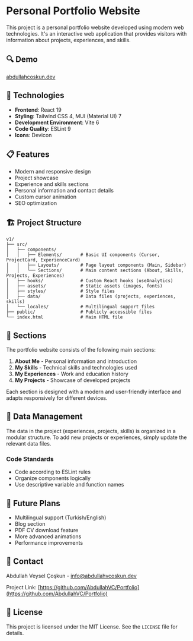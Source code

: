 # Personal Portfolio Website
 
 This project is a personal portfolio website developed using modern web technologies. It's an interactive web application that provides visitors with information about projects, experiences, and skills.
 
 
 ## 🔍 Demo
 
[abdullahcoskun.dev](https://abdullahvcoskun.dev/)
 
 ## 🚀 Technologies
 
 - **Frontend**: React 19
 - **Styling**: Tailwind CSS 4, MUI (Material UI) 7
 - **Development Environment**: Vite 6
 - **Code Quality**: ESLint 9
 - **Icons**: Devicon
 
 ## 📋 Features
 
 - Modern and responsive design
 - Project showcase
 - Experience and skills sections
 - Personal information and contact details
 - Custom cursor animation
 - SEO optimization
 
 ## 🏗️ Project Structure
 
 ```
 v1/
 ├── src/
 │   ├── components/
 │   │   ├── Elements/       # Basic UI components (Cursor, ProjectCard, ExperienceCard)
 │   │   ├── Layouts/        # Page layout components (Main, Sidebar)
 │   │   └── Sections/       # Main content sections (About, Skills, Projects, Experiences)
 │   ├── hooks/              # Custom React hooks (useAnalytics)
 │   ├── assets/             # Static assets (images, fonts)
 │   ├── styles/             # Style files
 │   ├── data/               # Data files (projects, experiences, skills)
 │   └── locales/            # Multilingual support files
 ├── public/                 # Publicly accessible files
 └── index.html              # Main HTML file
 ```
 
 ## 📑 Sections
 
 The portfolio website consists of the following main sections:
 
 1. **About Me** - Personal information and introduction
 2. **My Skills** - Technical skills and technologies used
 3. **My Experiences** - Work and education history
 4. **My Projects** - Showcase of developed projects
 
 Each section is designed with a modern and user-friendly interface and adapts responsively for different devices.
 
 ## 🔄 Data Management
 
 The data in the project (experiences, projects, skills) is organized in a modular structure. To add new projects or experiences, simply update the relevant data files.
 
 ### Code Standards
 
 - Code according to ESLint rules
 - Organize components logically
 - Use descriptive variable and function names
 
 ## 🔮 Future Plans
 
 - Multilingual support (Turkish/English)
 - Blog section
 - PDF CV download feature
 - More advanced animations
 - Performance improvements
 
 ## 💬 Contact
 
 Abdullah Veysel Çoşkun - [info@abdullahvcoskun.dev](mailto:info@abdullahvcoskun.dev)
 
 Project Link: [https://github.com/AbdullahVC/Portfolio](https://github.com/AbdullahVC/Portfolio)
 
 ## 📄 License
 
 This project is licensed under the MIT License. See the `LICENSE` file for details.
